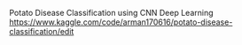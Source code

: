 
Potato Disease Classification using CNN Deep Learning 
              https://www.kaggle.com/code/arman170616/potato-disease-classification/edit
